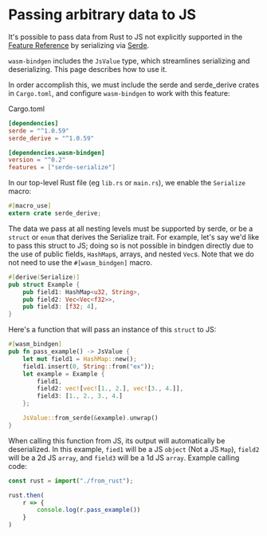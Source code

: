 # Passing arbitrary data to JS

It's possible to pass data from Rust to JS not explicitly supported
in the [Feature Reference](./feature-reference.md) by serializing via [Serde](https://github.com/serde-rs/serde).

`wasm-bindgen` includes the `JsValue` type, which streamlines serializing and deserializing.
This page describes how to use it.

In order accomplish this, we must include the serde and serde_derive
crates in `Cargo.toml`, and configure `wasm-bindgen` to work with this feature:

Cargo.toml
```toml
[dependencies]
serde = "^1.0.59"
serde_derive = "^1.0.59"

[dependencies.wasm-bindgen]
version = "^0.2"
features = ["serde-serialize"]
```

In our top-level Rust file (eg `lib.rs` or `main.rs`), we enable the `Serialize`
macro: 
```rust
#[macro_use]
extern crate serde_derive;
```

The data we pass at all nesting levels must be supported by serde, or be a `struct` or `enum` that
derives the Serialize trait. For example, let's say we'd like to pass this
struct to JS; doing so is not possible in bindgen directly due to the use
of public fields, `HashMap`s, arrays, and nested `Vec`s. Note that we do not
need to use the `#[wasm_bindgen]` macro.

```rust
#[derive(Serialize)]
pub struct Example {
    pub field1: HashMap<u32, String>,
    pub field2: Vec<Vec<f32>>,
    pub field3: [f32; 4],
}
```

Here's a function that will pass an instance of this `struct` to JS:
```rust
#[wasm_bindgen]
pub fn pass_example() -> JsValue {
    let mut field1 = HashMap::new();
    field1.insert(0, String::from("ex"));
    let example = Example {
        field1,
        field2: vec![vec![1., 2.], vec![3., 4.]],
        field3: [1., 2., 3., 4.]
    };

    JsValue::from_serde(&example).unwrap()
}
```

When calling this function from JS, its output will automatically be deserialized.
In this example, `fied1` will be a JS `object` (Not a JS `Map`), `field2` will be a 
2d JS `array`, and `field3` will be a 1d JS `array`. Example calling code:

```typescript
const rust = import("./from_rust");

rust.then(
    r => {
        console.log(r.pass_example())
    }
)
```
